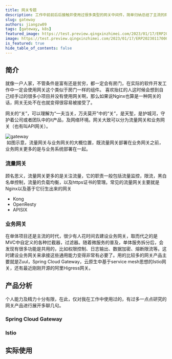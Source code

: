 ```yaml
---
title: 网关专题
description: 工作中前前后后接触并使用过很多类型的网关中间件，简单归纳总结了主流的网关产品
slug: gateway
authors: jiangzw09
tags: [gateway, k8s]
featured_image: https://test.preview.qingxinzhimei.com/2023/01/17/ERP202301170000124429.png
image: https://test.preview.qingxinzhimei.com/2023/01/17/ERP202301170000128563.jpg
is_featured: true
hide_table_of_contents: false
---
```


## 简介
​	就像一户人家，不管条件是富有还是贫穷，都一定会有房门，在实际的软件开发工作中一定会使用网关这个类似于房门一样的组件。 喜欢抬扛的人这时候会想到自己经手过的很多小项目并没有使用网关啊，那么如果说Nginx也算是一种网关的话，网关无处不在也就变得很容易被接受了。

​	网关的“关”，可以理解为“一夫当关，万夫莫开”中的“关”，是天堑，是护城河，守护着公司或者团队中的it产品，及网络环境。网关大致可以分为流量网关和业务网关（也有叫API网关）。
<div className="centered-image"  >
   <img style={{alignSelf:"center"}}  src="https://test.preview.qingxinzhimei.com/2023/01/17/ERP202301170000129507.png"  alt="gateway" />
</div>
​	如图示意，流量网关与业务网关的大概位置，既流量网关部署在业务网关之前，业务网关更多的是与业务系统部署在一起。

### 流量网关

​	顾名思义，流量网关更多的是关注流量，它的职责一般包括流量监控，限流，黑白名单控制，流量的负载均衡，以及https证书的管理。常见的流量网关主要就是Nginx以及基于它衍生出来的网关

- Kong
- OpenResty
- APISIX

### 业务网关

​	在单体项目还是主流的时代，很少有人花时间去建设业务网关，取而代之的是MVC中自定义的各种拦截器，过滤器。随着微服务的普及，单体服务拆分后，会发现有很多功能是共用的，比如权限控制、日志输出、数据加密、熔断限流等。这时建设业务网关来承接这些通用能力变得非常有必要了。用的比较多的网关产品主要就是Zuul，Spring Cloud Gateway，云原生中基于service mesh思想的Istio网关，还有最近刚刚开源的阿里Higress网关。

## 产品分析

​	个人能力及精力十分有限，在此，仅对我在工作中使用过的，有过多一点点研究的网关产品进行展开多聊几句。

### Spring Cloud Gateway

### Istio

## 实际使用





